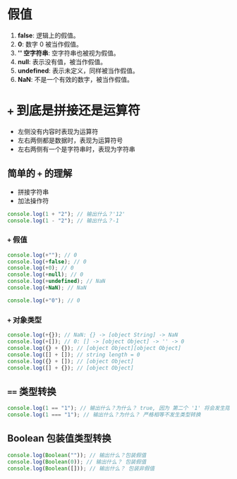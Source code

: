 # 假值

1.  **false**: 逻辑上的假值。
1.  **0**: 数字 0 被当作假值。
1.  **'' 空字符串**: 空字符串也被视为假值。
1.  **null**: 表示没有值，被当作假值。
1.  **undefined**: 表示未定义，同样被当作假值。
1.  **NaN**: 不是一个有效的数字，被当作假值。

# `+` 到底是拼接还是运算符

- 左侧没有内容时表现为运算符
- 左右两侧都是数据时，表现为运算符号
- 左右两侧有一个是字符串时，表现为字符串

## 简单的 `+` 的理解

- 拼接字符串
- 加法操作符

```ts
console.log(1 + "2"); // 输出什么？'12'
console.log(1 - "2"); // 输出什么？-1
```

### `+` 假值

```ts
console.log(+""); // 0
console.log(+false); // 0
console.log(+0); // 0
console.log(+null); // 0
console.log(+undefined); // NaN
console.log(+NaN); // NaN
```

```ts
console.log(+"0"); // 0
```

### `+` 对象类型

```ts
console.log(+{}); // NaN: {} -> [object String] -> NaN
console.log(+[]); // 0: [] -> [object Object] -> '' -> 0
console.log({} + {}); // [object Object][object Object]
console.log([] + []); // string length = 0
console.log({} + []); // [object Object]
console.log([] + {}); // [object Object]
```

## `==` 类型转换

```ts
console.log(1 == "1"); // 输出什么？为什么？ true, 因为 第二个 '1' 将会发生隐式类型转换为 1
console.log(1 === "1"); // 输出什么？为什么？ 严格相等不发生类型转换
```

## Boolean 包装值类型转换

```ts
console.log(Boolean("")); // 输出什么？包装假值
console.log(Boolean(0)); // 输出什么？ 包装假值
console.log(Boolean([])); // 输出什么？ 包装非假值
```
